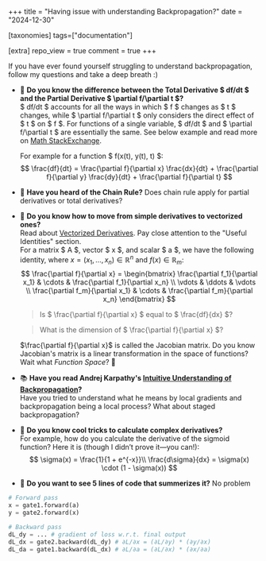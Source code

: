 +++
title = "Having issue with understanding Backpropagation?"
date = "2024-12-30"

[taxonomies]
tags=["documentation"]

[extra]
repo_view = true
comment = true
+++



If you have ever found yourself struggling to understand backpropagation, follow my questions and take a deep breath :)

- 🌟 **Do you know the difference between the Total Derivative $ df/dt $ and the Partial Derivative $ \partial f/\partial t $?**  
   $ df/dt $ accounts for all the ways in which $ f $ changes as $ t $ changes, while $ \partial f/\partial t $ only considers the direct effect of $ t $ on $ f $. For functions of a single variable, $ df/dt $ and $ \partial f/\partial t $ are essentially the same. See below example and read more on [Math StackExchange](https://math.stackexchange.com/questions/2277214/the-difference-between-frac-dfdt-and-frac-partial-f-partial-t).

    For example for a function $ f(x(t), y(t), t) $:
  $$
   \frac{df}{dt} = \frac{\partial f}{\partial x} \frac{dx}{dt} + \frac{\partial f}{\partial y} \frac{dy}{dt} + \frac{\partial f}{\partial t}
  $$
- 🔗 **Have you heard of the Chain Rule?**  Does chain rule apply for partial derivatives or total derivatives? 

- 📐 **Do you know how to move from simple derivatives to vectorized ones?**  
   Read about [Vectorized Derivatives](https://web.stanford.edu/class/cs224n/readings/gradient-notes.pdf). Pay close attention to the "Useful Identities" section.  
   For a matrix $ A $, vector $ x $, and scalar $ a $, we have the following identity, where $x = (x_1, ..., x_n) \in \mathbb{R}^n$ and $f(x) \in \mathbb{R}_m$:  
  $$
   \frac{\partial f}{\partial x} =
   \begin{bmatrix}
   \frac{\partial f_1}{\partial x_1} & \cdots & \frac{\partial f_1}{\partial x_n} \\
   \vdots & \ddots & \vdots \\
   \frac{\partial f_m}{\partial x_1} & \cdots & \frac{\partial f_m}{\partial x_n}
   \end{bmatrix}
  $$
    >Is $ \frac{\partial f}{\partial x} $ equal to $ \frac{df}{dx} $? 
    
    > What is the dimension of $ \frac{\partial f}{\partial x} $?

  $\frac{\partial f}{\partial x}$ is called the Jacobian matrix. Do you know Jacobian's matrix is a linear transformation in the space of functions? Wait what *Function Space*? 🤯

- 📚 **Have you read Andrej Karpathy's [Intuitive Understanding of Backpropagation](https://cs231n.github.io/optimization-2/#intro)?**  
   Have you tried to understand what he means by local gradients and backpropagation being a local process? What about staged backpropagation?

- 🧠 **Do you know cool tricks to calculate complex derivatives?**  
   For example, how do you calculate the derivative of the sigmoid function? Here it is (though I didn’t prove it—you can!):  
  $$
   \sigma(x) = \frac{1}{1 + e^{-x}}\\
   \frac{d\sigma}{dx} = \sigma(x) \cdot (1 - \sigma(x))
  $$

- 🧠 **Do you want to see 5 lines of code that summerizes it?**  No problem
```python
# Forward pass
x = gate1.forward(a)
y = gate2.forward(x)

# Backward pass
dL_dy = ... # gradient of loss w.r.t. final output
dL_dx = gate2.backward(dL_dy) # ∂L/∂x = (∂L/∂y) * (∂y/∂x)
dL_da = gate1.backward(dL_dx) # ∂L/∂a = (∂L/∂x) * (∂x/∂a)

```
